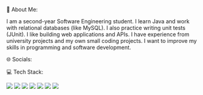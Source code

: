 💫 About Me:

I am a second-year Software Engineering student. I learn Java and work with relational databases (like MySQL). I also practice writing unit tests (JUnit). I like building web applications and APIs. I have experience from university projects and my own small coding projects. I want to improve my skills in programming and software development.

🌐 Socials:

💻 Tech Stack:

<img src="https://img.shields.io/badge/HTML-black?style=for-the-badge&logo=HTML5&logoColor=white"/>
<img src="https://img.shields.io/badge/CSS-black?style=for-the-badge&logo=HTML5&logoColor=white"/>
<img src="https://img.shields.io/badge/JS-black?style=for-the-badge&logo=HTML5&logoColor=white"/>
<img src="https://img.shields.io/badge/TSQL-black?style=for-the-badge&logo=HTML5&logoColor=white"/>
<img src="https://img.shields.io/badge/Java-black?style=for-the-badge&logo=HTML5&logoColor=white"/>
<img src="https://img.shields.io/badge/C++-black?style=for-the-badge&logo=HTML5&logoColor=white"/>
<img src="https://img.shields.io/badge/C# -black?style=for-the-badge&logo=HTML5&logoColor=white"/>



